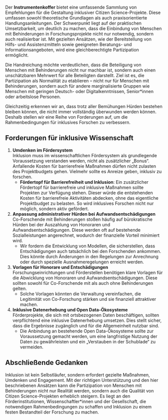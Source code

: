 Der **Instrumentenkoffer** bietet eine umfassende Sammlung von Empfehlungen für die Gestaltung inklusiver Citizen Science-Projekte. Diese umfassen sowohl theoretische Grundlagen als auch praxisorientierte Handlungsanleitungen. Der Schwerpunkt liegt auf der praktischen Umsetzbarkeit, um deutlich zu machen, dass die Einbindung von Menschen mit Behinderungen in Forschungsprojekte nicht nur notwendig, sondern auch realisierbar ist. Mit gezielten Ansätzen, wie der Bereitstellung von Hilfs- und Assistenzmitteln sowie geeigneten Beratungs- und Informationsangeboten, wird eine gleichberechtigte Partizipation ermöglicht.

Die Handreichung möchte verdeutlichen, dass die Beteiligung von Menschen mit Behinderungen nicht nur machbar ist, sondern auch einen unschätzbaren Mehrwert für alle Beteiligten darstellt. Ziel ist es, die Partizipation als Normalität zu etablieren – nicht nur für Menschen mit Behinderungen, sondern auch für andere marginalisierte Gruppen wie Menschen mit geringen Deutsch- oder Digitalkenntnissen, Senior\*innen oder arbeitslose Personen.

Gleichzeitig erkennen wir an, dass trotz aller Bemühungen Hürden bestehen bleiben können, die nicht immer vollständig überwunden werden können. Deshalb stellen wir eine Reihe von Forderungen auf, um die Rahmenbedingungen für inklusives Forschen zu verbessern.

## **Forderungen für inklusive Wissenschaft**

1. **Umdenken im Fördersystem**  
   Inklusion muss im wissenschaftlichen Fördersystem als grundlegende Voraussetzung verstanden werden, nicht als zusätzlicher „Bonus“. Anfallende Kosten für barrierefreie Maßnahmen dürfen nicht zulasten des Projektbudgets gehen. Vielmehr sollte es Anreize geben, inklusiv zu forschen.  
   * **Fördertopf für Barrierefreiheit und Inklusion**: Ein zusätzlicher Fördertopf für barrierefreie und inklusive Maßnahmen sollte Projekten zur Verfügung stehen. Dieser würde die entstehenden Kosten für barrierefreie Aktivitäten abdecken, ohne das eigentliche Projektbudget zu belasten. So wird inklusives Forschen nicht nur möglich, sondern aktiv gefördert.  
2. **Anpassung administrativer Hürden bei Aufwandsentschädigungen**  
   Co-Forschende mit Behinderungen stoßen häufig auf bürokratische Hürden bei der Auszahlung von Honoraren und Aufwandsentschädigungen. Diese werden oft auf bestehende Sozialleistungen angerechnet, wodurch der finanzielle Vorteil minimiert wird.  
   * Wir fordern die Entwicklung von Modellen, die sicherstellen, dass Entschädigungen auch tatsächlich bei den Forschenden ankommen. Dies könnte durch Änderungen in den Regelungen zur Anrechnung oder durch spezielle Ausnahmeregelungen erreicht werden.  
3. **Vorlagen für Honorare und Entschädigungen**  
   Forschungseinrichtungen und Förderstellen benötigen klare Vorlagen für die Abwicklung von Honoraren und Aufwandsentschädigungen. Diese sollten sowohl für Co-Forschende mit als auch ohne Behinderungen gelten.  
   * Solche Vorlagen könnten die Verwaltung vereinfachen, die Legitimität von Co-Forschung stärken und sie finanziell attraktiver machen.  
4. **Inklusive Datenerhebung und Open Data-Ökosysteme**  
   Förderprojekte, die sich mit ortsbezogenen Daten beschäftigen, sollten verpflichtend eine inklusive Datenerhebung umsetzen. Dies stellt sicher, dass die Ergebnisse zugänglich und für die Allgemeinheit nutzbar sind.  
   * Die Anbindung an bestehende Open Data-Ökosysteme sollte zur Voraussetzung gemacht werden, um eine langfristige Nutzung der Daten zu gewährleisten und ein „Verstauben in der Schublade“ zu vermeiden.

## **Abschließende Gedanken**

Inklusion ist kein Selbstläufer, sondern erfordert gezielte Maßnahmen, Umdenken und Engagement. Mit der richtigen Unterstützung und den hier beschriebenen Ansätzen kann die Partizipation von Menschen mit Behinderungen nicht nur Realität werden, sondern auch die Qualität von Citizen Science-Projekten erheblich steigern. Es liegt an den Förderinstitutionen, Wissenschaftler\*innen und der Gesellschaft, die notwendigen Rahmenbedingungen zu schaffen und Inklusion zu einem festen Bestandteil der Forschung zu machen.


